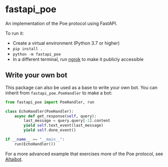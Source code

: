 # fastapi_poe

An implementation of the Poe protocol using FastAPI.

To run it:
- Create a virtual environment (Python 3.7 or higher)
- `pip install .`
- `python -m fastapi_poe`
- In a different terminal, run [ngrok](https://ngrok.com/) to make it publicly accessible

## Write your own bot

This package can also be used as a base to write your own bot. You can
inherit from `fastapi_poe.PoeHandler` to make a bot:

```python
from fastapi_poe import PoeHandler, run

class EchoHandler(PoeHandler):
    async def get_response(self, query):
        last_message = query.query[-1].content
        yield self.text_event(last_message)
        yield self.done_event()

if __name__ == "__main__":
    run(EchoHandler())
```

For a more advanced example that exercises more of the Poe protocol, see
[Altaibot](./src/fastapi_poe/samples/altai.py).

